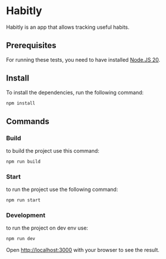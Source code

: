 

# Habitly
Habitly is an app that allows tracking useful habits. 

## Prerequisites

For running these tests, you need to have installed [Node.JS 20](https://nodejs.org/en/download/package-manager/current).


## Install

To install the dependencies, run the following command:

```bash
npm install
```

## Commands

### Build 
to build the project use this command:

```bash
npm run build
```

### Start 
to run the project use the following command:

```bash
npm run start
```

### Development 
to run the project on dev env use:

```bash
npm run dev
```

Open [http://localhost:3000](http://localhost:3000) with your browser to see the result.

